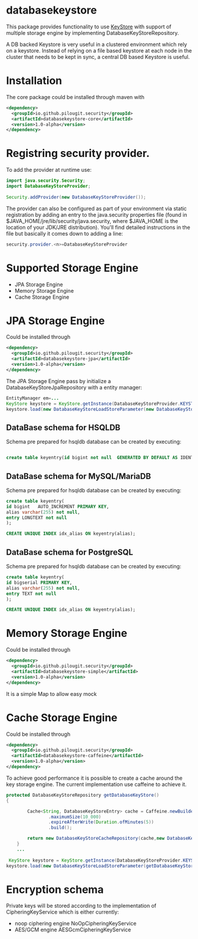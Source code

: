 # databasekeystore
This package provides functionality to use [KeyStore](https://docs.oracle.com/javase/8/docs/api/java/security/KeyStore.html)  with support of multiple storage engine by implementing DatabaseKeyStoreRepository.

A DB backed Keystore is very useful in a clustered environment which rely on a keystore. Instead of relying on a file based keystore at each node in the cluster that needs to be kept in sync, a central DB based Keystore is useful.


# Installation
The core package could be installed through maven with 

```xml 
<dependency>
  <groupId>io.github.pilougit.security</groupId>
  <artifactId>databasekeystore-core</artifactId>
  <version>1.0-alpha</version>
</dependency>
```


# Registring security provider.

To add the provider at runtime use:

```java
import java.security.Security;
import DatabaseKeyStoreProvider;
    
Security.addProvider(new DatabaseKeyStoreProvider());

```
The provider can also be configured as part of your environment via static registration by adding an entry to the java.security properties file (found in $JAVA_HOME/jre/lib/security/java.security, where $JAVA_HOME is the location of your JDK/JRE distribution). You'll find detailed instructions in the file but basically it comes down to adding a line:
```java
security.provider.<n>=DatabaseKeyStoreProvider


```


# Supported Storage Engine

* JPA Storage Engine
* Memory Storage Engine
* Cache Storage Engine 


# JPA Storage Engine

Could be installed through
```xml 
<dependency>
  <groupId>io.github.pilougit.security</groupId>
  <artifactId>databasekeystore-jpa</artifactId>
  <version>1.0-alpha</version>
</dependency>
```

The JPA Storage Engine pass by initialize a DatabaseKeyStoreJpaRepository with a entity manager:
```java
EntityManager em=...
KeyStore keystore = KeyStore.getInstance(DatabaseKeyStoreProvider.KEYSTORE, DatabaseKeyStoreProvider.PROVIDER_NAME);
keystore.load(new DatabaseKeyStoreLoadStoreParameter(new DatabaseKeyStoreJpaRepository(em), new AESGcmCipheringKeyService()));


```
##  DataBase schema for HSQLDB ##

Schema pre prepared for hsqldb database can be created by executing:

``` sql

create table keyentry(id bigint not null  GENERATED BY DEFAULT AS IDENTITY,alias varchar(255) not null, entry LONGVARCHAR not null,  primary key (id));

```
## DataBase schema for MySQL/MariaDB ## 

Schema pre prepared for hsqldb database can be created by executing:

``` sql
create table keyentry(
id bigint   AUTO_INCREMENT PRIMARY KEY,
alias varchar(255) not null,
entry LONGTEXT not null
);

CREATE UNIQUE INDEX idx_alias ON keyentry(alias);
```

## DataBase schema for PostgreSQL ## 

Schema pre prepared for hsqldb database can be created by executing:

``` sql
create table keyentry(
id bigserial PRIMARY KEY,
alias varchar(255) not null,
entry TEXT not null
);

CREATE UNIQUE INDEX idx_alias ON keyentry(alias);
```
# Memory Storage Engine
Could be installed through
```xml 
<dependency>
  <groupId>io.github.pilougit.security</groupId>
  <artifactId>databasekeystore-simple</artifactId>
  <version>1.0-alpha</version>
</dependency>
```

It is a simple Map to allow easy mock

# Cache Storage Engine
Could be installed through
```xml 
<dependency>
  <groupId>io.github.pilougit.security</groupId>
  <artifactId>databasekeystore-caffeine</artifactId>
  <version>1.0-alpha</version>
</dependency>
```

To achieve good performance it is possible to create a cache around the key storage engine.
The current implementation use caffeine to achieve it.

``` java
protected DatabaseKeyStoreRepository getDatabaseKeyStore()
{

        Cache<String, DatabaseKeyStoreEntry> cache = Caffeine.newBuilder()
                .maximumSize(10_000)
                .expireAfterWrite(Duration.ofMinutes(5))
                .build();

        return new DatabaseKeyStoreCacheRepository(cache,new DatabaseKeyStoreMemoryRepository());
    }
    ...
 
 KeyStore keystore = KeyStore.getInstance(DatabaseKeyStoreProvider.KEYSTORE, DatabaseKeyStoreProvider.PROVIDER_NAME);
keystore.load(new DatabaseKeyStoreLoadStoreParameter(getDatabaseKeyStore(), new AESGcmCipheringKeyService()));

```
# Encryption schema

Private keys will be stored according to the implementation of CipheringKeyService which is either currently:
* noop ciphering engine NoOpCipheringKeyService
* AES/GCM engine AESGcmCipheringKeyService


